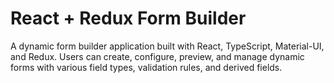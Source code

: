 # React + Redux Form Builder

A dynamic form builder application built with React, TypeScript, Material-UI, and Redux. Users can create, configure, preview, and manage dynamic forms with various field types, validation rules, and derived fields.
